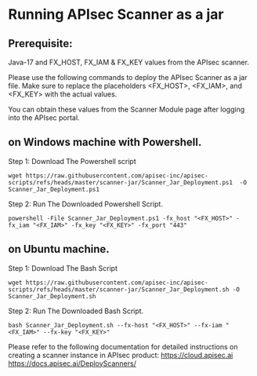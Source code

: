 # Running APIsec Scanner as a jar
## Prerequisite: 
Java-17 and FX_HOST, FX_IAM & FX_KEY values from the APIsec scanner.


Please use the following commands to deploy the APIsec Scanner as a jar file. Make sure to replace the placeholders <FX_HOST>, <FX_IAM>, and <FX_KEY> with the actual values.

You can obtain these values from the Scanner Module page after logging into the APIsec portal.

##  on Windows machine with Powershell.
Step 1: Download The Powershell script

    wget https://raw.githubusercontent.com/apisec-inc/apisec-scripts/refs/heads/master/scanner-jar/Scanner_Jar_Deployment.ps1  -O Scanner_Jar_Deployment.ps1
    
Step 2: Run The Downloaded Powershell Script.

    powershell -File Scanner_Jar_Deployment.ps1 -fx_host "<FX_HOST>" -fx_iam "<FX_IAM>" -fx_key "<FX_KEY>" -fx_port "443"


## on Ubuntu machine.
Step 1: Download The Bash Script

    wget https://raw.githubusercontent.com/apisec-inc/apisec-scripts/refs/heads/master/scanner-jar/Scanner_Jar_Deployment.sh -O Scanner_Jar_Deployment.sh

Step 2: Run The Downloaded Bash Script.

    bash Scanner_Jar_Deployment.sh --fx-host "<FX_HOST>" --fx-iam "<FX_IAM>" --fx-key "<FX_KEY>"
    

Please refer to the following documentation for detailed instructions on creating a scanner instance in APIsec product: https://cloud.apisec.ai 
https://docs.apisec.ai/DeployScanners/
